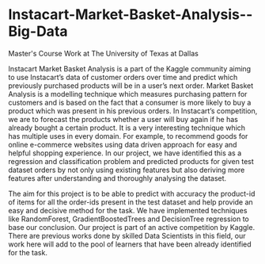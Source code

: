 # Instacart-Market-Basket-Analysis--Big-Data
Master's Course Work at The University of Texas at Dallas

Instacart Market Basket Analysis is a part of the Kaggle community aiming to use Instacart’s data of customer orders over time and predict which previously purchased products will be in a user’s next order. Market Basket Analysis is a modelling technique which measures purchasing pattern for customers and is based on the fact that a consumer is more likely to buy a product which was present in his previous orders. In Instacart’s competition, we are to forecast the products whether a user will buy again if he has already bought a certain product. It is a very interesting technique which has multiple uses in every domain. For example, to recommend goods for online e-commerce websites using data driven approach for easy and helpful shopping experience. In our project, we have identified this as a regression and classification problem and predicted products for given test dataset orders by not only using existing features but also deriving more features after understanding and thoroughly analysing the dataset.

The aim for this project is to be able to predict with accuracy the product-id of items for all the order-ids present in the test dataset and help provide an easy and decisive method for the task. We have implemented techniques like RandomForest, GradientBoostedTrees and DecisionTree regression to base our conclusion. Our project is part of an active competition by Kaggle. There are previous works done by skilled Data Scientists in this field, our work here will add to the pool of learners that have been already identified for the task.

